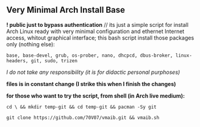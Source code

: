 
## Very Minimal Arch Install Base

**! public just to bypass authentication** // its just a simple script for install Arch Linux ready with very minimal configuration and ethernet Internet access, whitout graphical interface; this bash script install those packages only (nothing else):
```
base, base-devel, grub, os-prober, nano, dhcpcd, dbus-broker, linux-headers, git, sudo, trizen
```

*I do not take any responsibility (it is for didactic personal purphoses)*

**files is in constant change (I strike this when I finish the changes)**

**for those who want to try the script, from shell (in Arch live medium):**
```
cd \ && mkdir temp-git && cd temp-git && pacman -Sy git
  
git clone https://github.com/70V07/vmaib.git && vmaib.sh
```
